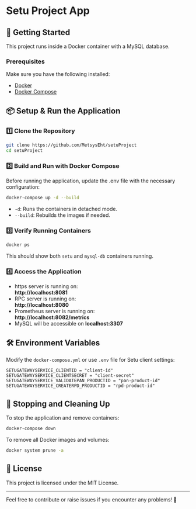 # Setu Project App

## 🚀 Getting Started
This project runs inside a Docker container with a MySQL database.

### Prerequisites
Make sure you have the following installed:
- [Docker](https://docs.docker.com/get-docker/)
- [Docker Compose](https://docs.docker.com/compose/install/)

## 📦 Setup & Run the Application

### 1️⃣ Clone the Repository
```sh
git clone https://github.com/MetsysEht/setuProject
cd setuProject
```
### 2️⃣ Build and Run with Docker Compose
Before running the application, update the .env file with the necessary configuration:

```sh
docker-compose up -d --build
```
- `-d`: Runs the containers in detached mode.
- `--build`: Rebuilds the images if needed.

### 3️⃣ Verify Running Containers
```sh
docker ps
```
This should show both `setu` and `mysql-db` containers running.

### 4️⃣ Access the Application
- https server is running on:  
  **http://localhost:8081**
- RPC server is running on:  
  **http://localhost:8080**
- Prometheus server is running on:  
  **http://localhost:8082/metrics**
- MySQL will be accessible on **localhost:3307**

## 🛠 Environment Variables
Modify the `docker-compose.yml` or use `.env` file for Setu client settings:
```
SETUGATEWAYSERVICE_CLIENTID = "client-id"
SETUGATEWAYSERVICE_CLIENTSECRET = "client-secret"
SETUGATEWAYSERVICE_VALIDATEPAN_PRODUCTID = "pan-product-id"
SETUGATEWAYSERVICE_CREATERPD_PRODUCTID = "rpd-product-id"
```

## 🛑 Stopping and Cleaning Up
To stop the application and remove containers:
```sh
docker-compose down
```
To remove all Docker images and volumes:
```sh
docker system prune -a
```

## 📜 License
This project is licensed under the MIT License.

---
Feel free to contribute or raise issues if you encounter any problems! 🚀

